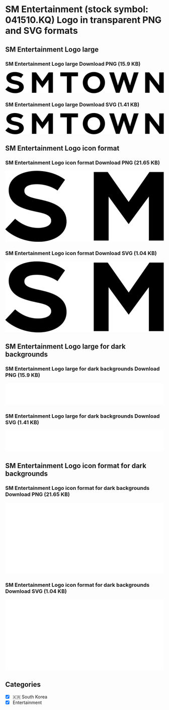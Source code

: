 # SM Entertainment (stock symbol: 041510.KQ) Logo in transparent PNG and SVG formats

## SM Entertainment Logo large

### SM Entertainment Logo large Download PNG (15.9 KB)

![SM Entertainment Logo large Download PNG (15.9 KB)](/img/orig/041510.KQ_BIG-c23f9851.png)

### SM Entertainment Logo large Download SVG (1.41 KB)

![SM Entertainment Logo large Download SVG (1.41 KB)](/img/orig/041510.KQ_BIG-281d5ed6.svg)

## SM Entertainment Logo icon format

### SM Entertainment Logo icon format Download PNG (21.65 KB)

![SM Entertainment Logo icon format Download PNG (21.65 KB)](/img/orig/041510.KQ-36c8c580.png)

### SM Entertainment Logo icon format Download SVG (1.04 KB)

![SM Entertainment Logo icon format Download SVG (1.04 KB)](/img/orig/041510.KQ-28758b8b.svg)

## SM Entertainment Logo large for dark backgrounds

### SM Entertainment Logo large for dark backgrounds Download PNG (15.9 KB)

![SM Entertainment Logo large for dark backgrounds Download PNG (15.9 KB)](/img/orig/041510.KQ_BIG.D-21e63993.png)

### SM Entertainment Logo large for dark backgrounds Download SVG (1.41 KB)

![SM Entertainment Logo large for dark backgrounds Download SVG (1.41 KB)](/img/orig/041510.KQ_BIG.D-46ae24bd.svg)

## SM Entertainment Logo icon format for dark backgrounds

### SM Entertainment Logo icon format for dark backgrounds Download PNG (21.65 KB)

![SM Entertainment Logo icon format for dark backgrounds Download PNG (21.65 KB)](/img/orig/041510.KQ.D-5fe7da15.png)

### SM Entertainment Logo icon format for dark backgrounds Download SVG (1.04 KB)

![SM Entertainment Logo icon format for dark backgrounds Download SVG (1.04 KB)](/img/orig/041510.KQ.D-93d40f70.svg)



## Categories
- [x] 🇰🇷 South Korea
- [x] Entertainment
